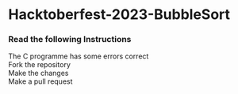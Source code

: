# Hacktoberfest-2023-BubbleSort

### Read the following Instructions

The C programme has some errors correct<br>
Fork the repository<br>
Make the changes<br>
Make a pull request

